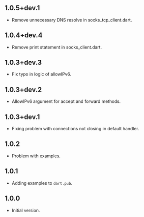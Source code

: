 ## 1.0.5+dev.1

- Remove unnecessary DNS resolve in socks_tcp_client.dart.

## 1.0.4+dev.4

- Remove print statement in socks_client.dart.

## 1.0.3+dev.3

- Fix typo in logic of allowIPv6.

## 1.0.3+dev.2

- AllowIPv6 argument for accept and forward methods.

## 1.0.3+dev.1

- Fixing problem with connections not closing in default handler.

## 1.0.2

- Problem with examples.

## 1.0.1

- Adding examples to `dart.pub`.

## 1.0.0

- Initial version.
